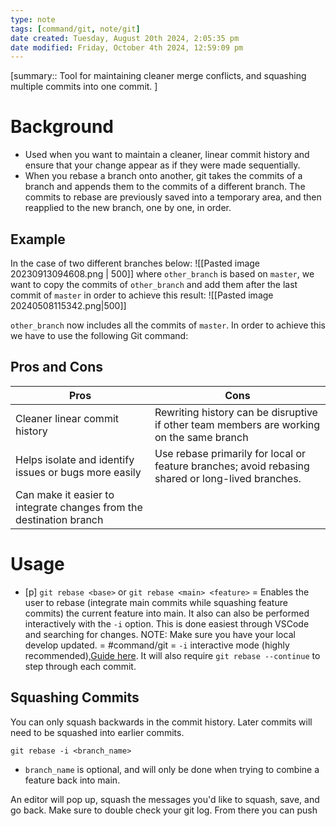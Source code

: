 ```yaml
---
type: note
tags: [command/git, note/git]
date created: Tuesday, August 20th 2024, 2:05:35 pm
date modified: Friday, October 4th 2024, 12:59:09 pm
---
```

[summary:: Tool for maintaining cleaner merge conflicts, and squashing multiple commits into one commit. ]

# Background
- Used when you want to maintain a cleaner, linear commit history and ensure that your change appear as if they were made sequentially. 
- When you rebase a branch onto another, git takes the commits of a branch and appends them to the commits of a different branch. The commits to rebase are previously saved into a temporary area, and then reapplied to the new branch, one by one, in order. 

## Example
In the case of two different branches below:
![[Pasted image 20230913094608.png | 500]]
where `other_branch` is based on `master`, we want to copy the commits of `other_branch` and add them after the last commit of `master` in order to achieve this result:
![[Pasted image 20240508115342.png|500]]

`other_branch` now includes all the commits of `master`. In order to achieve this we have to use the following Git command:

## Pros and Cons
| Pros                                                  | Cons                                                                                              |
| ----------------------------------------------------- | ------------------------------------------------------------------------------------------------- |
| Cleaner linear commit history                         | Rewriting history can be disruptive if other team members are working on the same branch          |
| Helps isolate and identify issues or bugs more easily | Use rebase primarily for local or feature branches; avoid rebasing shared or long-lived branches. |
| Can make it easier to integrate changes from the destination branch |                                                                                                   |

# Usage
- [p] `git rebase <base>` or `git rebase <main> <feature>` = Enables the user to rebase (integrate main commits while squashing feature commits) the current feature into main. It also can also be performed interactively with the `-i` option. This is done easiest through VSCode and searching for changes. NOTE: Make sure you have your local develop updated. = #command/git = `-i` interactive mode (highly recommended),[Guide here](https://www.freecodecamp.org/news/git-squash-commits/). It will also require `git rebase --continue` to step through each commit.
<!--ID: 1751434089737-->


## Squashing Commits
You can only squash backwards in the commit history. Later commits will need to be squashed into earlier commits. 
```
git rebase -i <branch_name>
```
- `branch_name` is optional, and will only be done when trying to combine a feature back into main.

An editor will pop up, squash the messages you'd like to squash, save, and go back. 
Make sure to double check your git log.
From there you can push